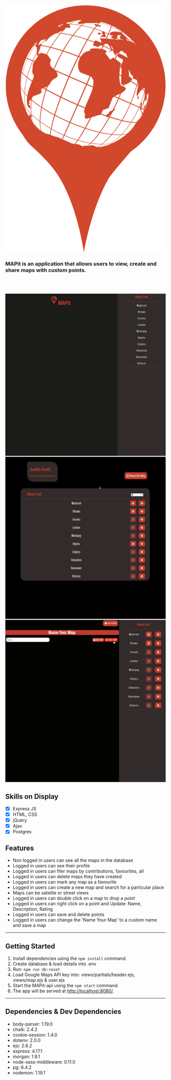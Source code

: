 !["Interview Scheduler Logo"](public/images/globe_pin.png)

### MAPit is an application that allows users to view, create and share maps with custom points.

<br>
<br>

!["Scheduler gif"](docs/mapit_landingPage.gif)
!["Scheduler gif"](docs/mapit_userPage.gif)
!["Scheduler gif"](docs/mapit_createMap.gif)

## Skills on Display

- [x] Express JS
- [x] HTML, CSS
- [x] jQuery
- [x] Ajax
- [x] Postgres  

## Features

- Non logged in users can see all the maps in the database
- Logged in users can see their profile
- Logged in users can filer maps by contributions, favourites, all
- Logged in users can delete maps they have created
- Logged in users can mark any map as a favourite
- Logged in users can create a new map and search for a particular place
- Maps can be satelite or street views
- Logged in users can double click on a map to drop a point
- Logged in users can right click on a point and Update: Name, Description, Rating
- Logged in users can save and delete points
- Logged in users can change the 'Name Your Map' to a custom name and save a map

---

## Getting Started

1. Install dependencies using the `npm install` command.
2. Create database & load details into .env
3. Run: `npm run db:reset`
4. Load Google Maps API key into: views/partials/header.ejs, views/map.ejs & user.ejs
5. Start the MAPit-api using the `npm start` command.
6. The app will be served at <http://localhost:8080/>.

---

## Dependencies & Dev Dependencies

- body-parser: 1.19.0
- chalk: 2.4.2
- cookie-session: 1.4.0
- dotenv: 2.0.0
- ejs: 2.6.2
- express: 4.17.1
- morgan: 1.9.1
- node-sass-middleware: 0.11.0
- pg: 6.4.2
- nodemon: 1.19.1

